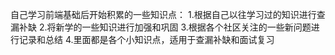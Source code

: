 自己学习前端基础后开始积累的一些知识点：
1.根据自己以往学习过的知识进行查漏补缺
2.将新学的一些知识进行加强和巩固
3.根据各个社区关注的一些新问题进行记录和总结
4.里面都是各个小知识点，适用于查漏补缺和面试复习
